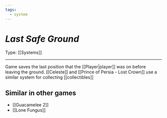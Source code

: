 ```yaml
---
tags:
  - system
---
```

# _Last Safe Ground_

Type: [[Systems]]

----


Game saves the last position that the [[Player|player]] was on before leaving the ground.
[[Celeste]] and [[Prince of Persia - Lost Crown]] use a similar system for collecting [[collectibles]]


## Similar in other games

* [[Guacamelee 2]]
* [[Lone Fungus]]